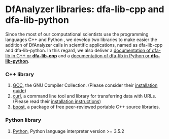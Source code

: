 # DfAnalyzer libraries: dfa-lib-cpp and dfa-lib-python

Since the most of our computational scientists use the programming languages C++ and Python , we develop two libraries to make easier the addition of DfAnalyzer calls in scientific applications, named as dfa-lib-cpp and dfa-lib-python. In this regard, we also deliver a [documentation of dfa-lib in C++ or **dfa-lib-cpp**](https://dfa-lib-cpp-docs.herokuapp.com/) and a [documentation of dfa-lib in Python or **dfa-lib-python**](https://dfa-lib-python-docs.herokuapp.com/).

### C++ library

1. [GCC](https://gcc.gnu.org/), the GNU Compiler Collection. (Please consider their [installation guide](https://gcc.gnu.org/install/))
2. [curl](https://curl.haxx.se/), a command line tool and library for transferring data with URLs. (Please read their [installation instructions](https://curl.haxx.se/download.html))
3. [boost](https://www.boost.org/), a package of free peer-reviewed portable C++ source libraries.

### Python library

1. [Python](https://www.python.org/), Python language interpreter version >= 3.5.2
